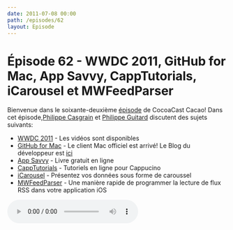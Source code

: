 ```yaml
---
date: 2011-07-08 00:00
path: /episodes/62
layout: Episode
---
```

# Épisode 62 - WWDC 2011, GitHub for Mac, App Savvy, CappTutorials, iCarousel et MWFeedParser
<p>Bienvenue dans le soixante-deuxième <a href="https://cacaocast.com/media/cacaocast_62.mp3" title="CocoaCast Cacao Episode 62">épisode</a> de CocoaCast Cacao! Dans cet épisode,<a href="http://www.twitter.com/philippec" title="Philippe Casgrain sur Twitter">Philippe Casgrain</a> et <a href="http://www.twitter.com/philippeguitard" title="Philippe Guitard sur Twitter">Philippe Guitard</a> discutent des sujets suivants:</p>
<ul><li><a href="http://developer.apple.com/videos/wwdc/2011/" title="WWDC 2011">WWDC 2011</a> - Les vidéos sont disponibles</li>
<li><a href="http://mac.github.com/" title="GitHub for Mac">GitHub for Mac</a> - Le client Mac officiel est arrivé! Le Blog du développeur est <a href="http://warpspire.com/posts/designing-github-mac/">ici</a></li>
<li><a href="http://ofps.oreilly.com/titles/9781449389765/" title="App Savvy">App Savvy</a> - Livre gratuit en ligne</li>
<li><a href="http://capptutorials.net/" title="CappTutorials">CappTutorials</a> - Tutoriels en ligne pour Cappucino</li>
<li><a href="https://github.com/demosthenese/iCarousel" title="iCarousel">iCarousel</a> - Présentez vos données sous forme de caroussel</li>
<li><a href="https://github.com/logicaroma/MWFeedParser" title="MWFeedParser">MWFeedParser</a> - Une manière rapide de programmer la lecture de flux RSS dans votre application iOS</li>
</ul>
<p><audio controls><source src="https://cacaocast.com/media/cacaocast_62.mp3" type="audio/mpeg"><source src="https://cacaocast.com/media/cacaocast_62.mp3" type="audio/mp4">Votre navigateur ne supporte pas l'élément audio / Your browser does not support the audio element.</audio></p>
